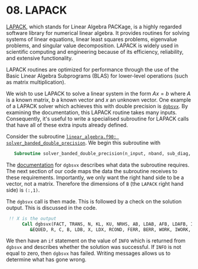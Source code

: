 # 08. LAPACK

[LAPACK](https://www.netlib.org/lapack/), which stands for Linear Algebra PACKage, is a highly regarded software library for numerical linear algebra. It provides routines for solving systems of linear equations, linear least squares problems, eigenvalue problems, and singular value decomposition. LAPACK is widely used in scientific computing and engineering because of its efficiency, reliability, and extensive functionality.

LAPACK routines are optimized for performance through the use of the Basic Linear Algebra Subprograms (BLAS) for lower-level operations (such as matrix multiplication).

We wish to use LAPACK to solve a linear system in the form $A x = b$ where $A$ is a known matrix, $b$ a known vector and $x$ an unknown vector. One example of a LAPACK solver which achieves this with double precision is [`dgbsvx`](https://netlib.org/lapack/explore-html/d1/da6/group__gbsvx_ga38273d98ae4d598529fc9647ca847ce2.html). By examining the documentation, this LAPACK routine takes many inputs. Consequently, it's useful to write a specialised subroutine for LAPACK calls that have all of these extra inputs already defined. 

Consider the subroutine [`linear_algebra.f90: solver_banded_double_precision`](https://github.com/ImperialCollegeLondon/ReCoDE-Solving-Singular-PDEs-in-Fortran/blob/main/solver/src/linear_algebra.f90). We begin this subroutine with

```fortran
   Subroutine solver_banded_double_precision(n_input, nband, sub_diag, sup_diag, l, rhs, soln)
```

The [documentation](https://netlib.org/lapack/explore-html/d1/da6/group__gbsvx_ga38273d98ae4d598529fc9647ca847ce2.html) for `dgbsvx` describes what data the subroutine requires. The next section of our code maps the data the subroutine receives to these requirements. Importantly, we only want the right hand side to be a vector, not a matrix. Therefore the dimensions of `B` (the `LAPACK` right hand side) is `(:,1)`.

The `dgbsvx` call is then made. This is followed by a check on the solution output. This is discussed in the code. 

```fortran
 !! X is the output
      Call dgbsvx(FACT, TRANS, N, KL, KU, NRHS, AB, LDAB, AFB, LDAFB, IPIV,&
         &EQUED, R, C, B, LDB, X, LDX, RCOND, FERR, BERR, WORK, IWORK, INFO)
```

We then have an `if` statement on the value of `INFO` which is returned from ```dgbsvx``` and describes whether the solution was successful. If `INFO` is not equal to zero, then `dgbsvx` has failed. Writing messages allows us to determine what has gone wrong.

